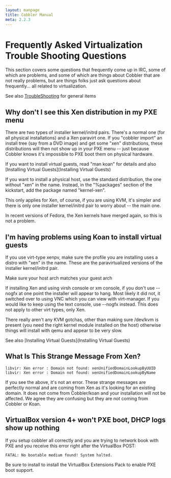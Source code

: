 ```yaml
---
layout: manpage
title: Cobbler Manual
meta: 2.2.3
---
```

# Frequently Asked Virtualization Trouble Shooting Questions

This section covers some questions that frequently come up in IRC,
some of which are problems, and some of which are things about
Cobbler that are not really problems, but are things folks just ask
questions about frequently... all related to virtualization.

See also [TroubleShooting](TroubleShooting) for
general items

## Why don't I see this Xen distribution in my PXE menu

There are two types of installer kernel/initrd pairs. There's a
normal one (for all physical installations) and a Xen paravirt one.
If you "cobbler import" an install tree (say from a DVD image) and
get some "xen" distributions, these distributions will then not
show up in your PXE menu -- just because Cobbler knows it's
impossible to PXE boot them on physical hardware.

If you want to install virtual guests, read "man koan" for details
and also
[Installing Virtual Guests](Installing Virtual Guests)

If you want to install a physical host, use the standard
distribution, the one without "xen" in the name. Instead, in the
"%packages" section of the kickstart, add the package named
"kernel-xen".

This only applies for Xen, of course, if you are using KVM, it's
simpler and there is only one installer kernel/initrd pair to worry
about -- the main one.

In recent versions of Fedora, the Xen kernels have merged again, so
this is not a problem.

## I'm having problems using Koan to install virtual guests

If you use virt-type xenpv, make sure the profile you are
installing uses a distro with "xen" in the name. These are the
paravirtualized versions of the installer kernel/initrd pair.

Make sure your host arch matches your guest arch

If installing Xen and using virsh console or xm console, if you
don't use --nogfx at one point the installer will appear to hang.
Most likely it did not, it switched over to using VNC which you can
view with virt-manager. If you would like to keep using the text
console, use --nogfx instead. This does not apply to other virt
types, only Xen.

There really aren't any KVM gotchas, other than making sure
/dev/kvm is present (you need the right kernel module installed on
the host) otherwise things will install with qemu and appear to be
very slow.

See also
[Installing Virtual Guests](Installing Virtual Guests)

## What Is This Strange Message From Xen?

    libvir: Xen error : Domain not found: xenUnifiedDomainLookupByUUID
    libvir: Xen error : Domain not found: xenUnifiedDomainLookupByName

If you see the above, it's not an error. These strange messages are
perfectly normal and are coming from Xen as it's looking for an
existing domain. It does not come from Cobbler/koan and your
installation will not be affected. We agree they are confusing but
they are not coming from Cobbler or Koan.

## VirtualBox version 4+ won't PXE boot, DHCP logs show up nothing

If you setup cobbler all correctly and you are trying to network book with PXE and you receive this error right after the VirtualBox POST:

    FATAL: No bootable medium found! System halted. 

Be sure to install to install the VirtualBox Extensions Pack to enable PXE boot support.